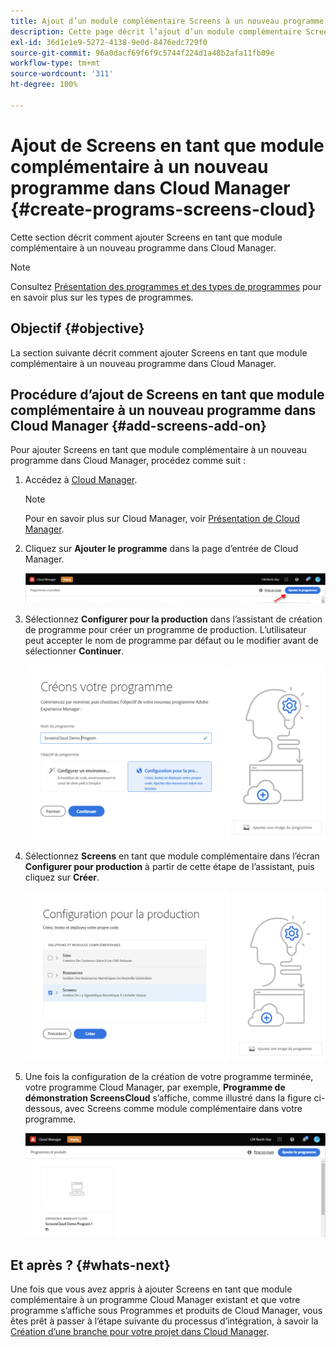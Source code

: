 ```yaml
---
title: Ajout d’un module complémentaire Screens à un nouveau programme dans Cloud Manager
description: Cette page décrit l’ajout d’un module complémentaire Screens à un nouveau programme dans Cloud Manager pour Screens as a Cloud Service.
exl-id: 36d1e1e9-5272-4138-9e0d-8476edc729f0
source-git-commit: 96a0dacf69f6f9c5744f224d1a48b2afa11fb09e
workflow-type: tm+mt
source-wordcount: '311'
ht-degree: 100%

---
```


# Ajout de Screens en tant que module complémentaire à un nouveau programme dans Cloud Manager {#create-programs-screens-cloud}

Cette section décrit comment ajouter Screens en tant que module complémentaire à un nouveau programme dans Cloud Manager.

>[!NOTE]
>Consultez [Présentation des programmes et des types de programmes](https://experienceleague.adobe.com/docs/experience-manager-cloud-service/onboarding/getting-access/understand-program-types.html?lang=fr) pour en savoir plus sur les types de programmes.

## Objectif {#objective}

La section suivante décrit comment ajouter Screens en tant que module complémentaire à un nouveau programme dans Cloud Manager.

## Procédure d’ajout de Screens en tant que module complémentaire à un nouveau programme dans Cloud Manager {#add-screens-add-on}

Pour ajouter Screens en tant que module complémentaire à un nouveau programme dans Cloud Manager, procédez comme suit :

1. Accédez à [Cloud Manager](https://my.cloudmanager.adobe.com/).

   >[!NOTE]
   >Pour en savoir plus sur Cloud Manager, voir [Présentation de Cloud Manager](https://experienceleague.adobe.com/docs/experience-manager-cloud-service/onboarding/onboarding-concepts/cloud-manager-introduction.html?lang=fr).

1. Cliquez sur **Ajouter le programme** dans la page d’entrée de Cloud Manager.

   ![image](/help/screens-cloud/assets/onboarding/onboard-screens-addon1.png)

1. Sélectionnez **Configurer pour la production** dans l’assistant de création de programme pour créer un programme de production. L’utilisateur peut accepter le nom de programme par défaut ou le modifier avant de sélectionner **Continuer**.

   ![image](/help/screens-cloud/assets/onboarding/onboard-screens-addon2.png)

1. Sélectionnez **Screens** en tant que module complémentaire dans l’écran **Configurer pour production** à partir de cette étape de l’assistant, puis cliquez sur **Créer**.

   ![image](/help/screens-cloud/assets/onboarding/onboard-screens-addon3.png)

1. Une fois la configuration de la création de votre programme terminée, votre programme Cloud Manager, par exemple, **Programme de démonstration ScreensCloud** s’affiche, comme illustré dans la figure ci-dessous, avec Screens comme module complémentaire dans votre programme.

   ![image](/help/screens-cloud/assets/onboarding/onboard-screens-addon4.png)

## Et après ? {#whats-next}

Une fois que vous avez appris à ajouter Screens en tant que module complémentaire à un programme Cloud Manager existant et que votre programme s’affiche sous Programmes et produits de Cloud Manager, vous êtes prêt à passer à l’étape suivante du processus d’intégration, à savoir la [Création d’une branche pour votre projet dans Cloud Manager](/help/screens-cloud/onboarding-screens-cloud/creating-a-branch.md).
